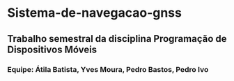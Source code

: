  # Sistema-de-navegacao-gnss

## Trabalho semestral da disciplina Programação de Dispositivos Móveis

### Equipe: Átila Batista, Yves Moura, Pedro Bastos, Pedro Ivo
